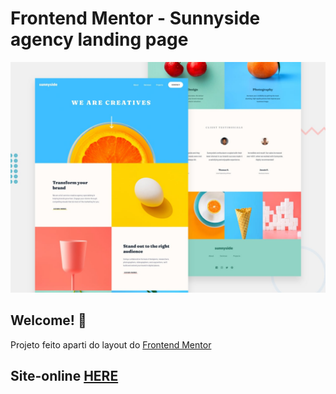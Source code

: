 # Frontend Mentor - Sunnyside agency landing page

![Design preview for the Sunnyside agency landing page coding challenge](./design/desktop-preview.jpg)

## Welcome! 👋

Projeto feito aparti do layout do [Frontend Mentor](https://www.frontendmentor.io) 

## Site-online [HERE]()
